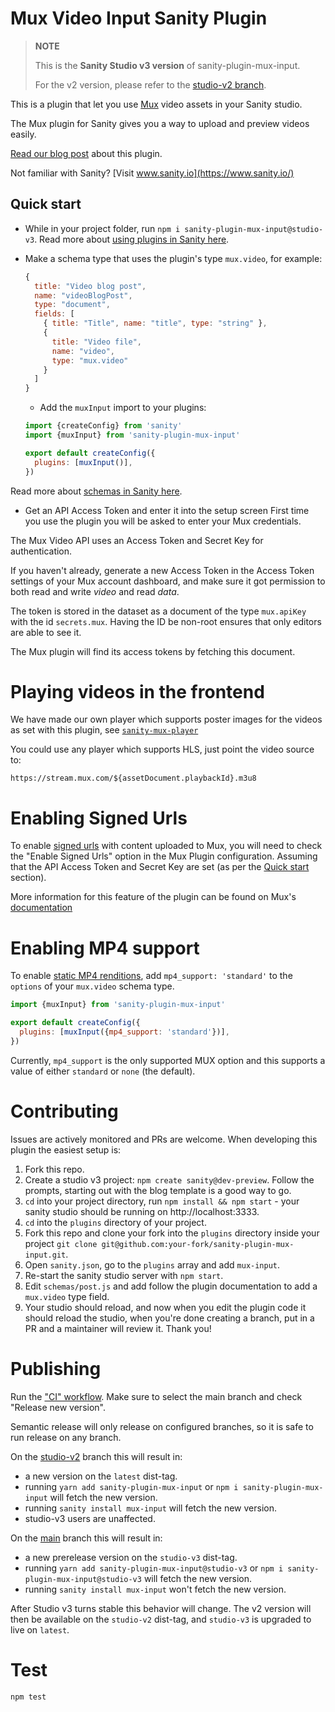 # Mux Video Input Sanity Plugin

> **NOTE**
>
> This is the **Sanity Studio v3 version** of sanity-plugin-mux-input.
>
> For the v2 version, please refer to the [studio-v2 branch](https://github.com/sanity-io/sanity-plugin-mux-input/tree/studio-v2).

This is a plugin that let you use [Mux](https://www.mux.com) video assets in your Sanity studio.

The Mux plugin for Sanity gives you a way to upload and preview videos easily.

[Read our blog post](https://www.sanity.io/blog/first-class-responsive-video-support-with-the-new-mux-plugin) about this plugin.

Not familiar with Sanity? [Visit www.sanity.io](https://www.sanity.io/)

## Quick start

- While in your project folder, run `npm i sanity-plugin-mux-input@studio-v3`.
  Read more about [using plugins in Sanity here](https://beta.sanity.io/docs/platform/studio/plugin).

* Make a schema type that uses the plugin's type `mux.video`, for example:

  ```js
  {
    title: "Video blog post",
    name: "videoBlogPost",
    type: "document",
    fields: [
      { title: "Title", name: "title", type: "string" },
      {
        title: "Video file",
        name: "video",
        type: "mux.video"
      }
    ]
  }
  ```

  - Add the `muxInput` import to your plugins:

  ```js
  import {createConfig} from 'sanity'
  import {muxInput} from 'sanity-plugin-mux-input'

  export default createConfig({
    plugins: [muxInput()],
  })
  ```

Read more about [schemas in Sanity here](https://www.sanity.io/docs/the-schema).

- Get an API Access Token and enter it into the setup screen
  First time you use the plugin you will be asked to enter your Mux credentials.

The Mux Video API uses an Access Token and Secret Key for authentication.

If you haven't already, generate a new Access Token in the Access Token settings of your Mux account dashboard, and make sure it got permission to both read and write _video_ and read _data_.

The token is stored in the dataset as a document of the type `mux.apiKey` with the id `secrets.mux`.
Having the ID be non-root ensures that only editors are able to see it.

The Mux plugin will find its access tokens by fetching this document.

# Playing videos in the frontend

We have made our own player which supports poster images for the videos as set with this plugin, see [`sanity-mux-player`](https://github.com/sanity-io/sanity-mux-player)

You could use any player which supports HLS, just point the video source to:

`https://stream.mux.com/${assetDocument.playbackId}.m3u8`

# Enabling Signed Urls

To enable [signed urls](https://docs.mux.com/docs/security-signed-urls) with content uploaded to Mux, you will need to check the "Enable Signed Urls" option in the Mux Plugin configuration. Assuming that the API Access Token and Secret Key are set (as per the [Quick start](#quick-start) section).

More information for this feature of the plugin can be found on Mux's [documentation](https://docs.mux.com/docs/headless-cms-sanity#advanced-signed-urls)

# Enabling MP4 support

To enable [static MP4 renditions](https://docs.mux.com/guides/video/enable-static-mp4-renditions), add `mp4_support: 'standard'` to the `options` of your `mux.video` schema type.

```js
import {muxInput} from 'sanity-plugin-mux-input'

export default createConfig({
  plugins: [muxInput({mp4_support: 'standard'})],
})
```

Currently, `mp4_support` is the only supported MUX option and this supports a value of either `standard` or `none` (the default).

# Contributing

Issues are actively monitored and PRs are welcome. When developing this plugin the easiest setup is:

1. Fork this repo.
1. Create a studio v3 project: `npm create sanity@dev-preview`. Follow the prompts, starting out with the blog template is a good way to go.
1. `cd` into your project directory, run `npm install && npm start` - your sanity studio should be running on http://localhost:3333.
1. `cd` into the `plugins` directory of your project.
1. Fork this repo and clone your fork into the `plugins` directory inside your project `git clone git@github.com:your-fork/sanity-plugin-mux-input.git`.
1. Open `sanity.json`, go to the `plugins` array and add `mux-input`.
1. Re-start the sanity studio server with `npm start`.
1. Edit `schemas/post.js` and add follow the plugin documentation to add a `mux.video` type field.
1. Your studio should reload, and now when you edit the plugin code it should reload the studio, when you're done creating a branch, put in a PR and a maintainer will review it. Thank you!

# Publishing

Run the ["CI" workflow](https://github.com/sanity-io/sanity-plugin-mux-input/actions/workflows/ci.yml).
Make sure to select the main branch and check "Release new version".

Semantic release will only release on configured branches, so it is safe to run release on any branch.

On the [studio-v2](/tree/studio-v2) branch this will result in:

- a new version on the `latest` dist-tag.
- running `yarn add sanity-plugin-mux-input` or `npm i sanity-plugin-mux-input` will fetch the new version.
- running `sanity install mux-input` will fetch the new version.
- studio-v3 users are unaffected.

On the [main](/tree/main) branch this will result in:

- a new prerelease version on the `studio-v3` dist-tag.
- running `yarn add sanity-plugin-mux-input@studio-v3` or `npm i sanity-plugin-mux-input@studio-v3` will fetch the new version.
- running `sanity install mux-input` won't fetch the new version.

After Studio v3 turns stable this behavior will change. The v2 version will then be available on the `studio-v2` dist-tag, and `studio-v3` is upgraded to live on `latest`.

# Test

`npm test`
